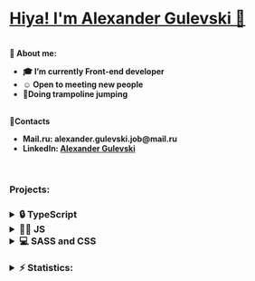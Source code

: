 <h1><u>Hiya! I'm Alexander Gulevski 👋</u></h1>
<br/>
<b>🤵 About me:<b>
<ul dir='auto'>
<li>🎓 I’m currently Front-end developer</li>
<li>☺️ Open to meeting new people</li>
<li>🦘Doing trampoline jumping</li>
</ul>
<br/>
<b>📇Contacts<b>
<ul dir='auto'>
<li>Mail.ru: alexander.gulevski.job@mail.ru</li>
<li>LinkedIn: <a href='https://www.linkedin.com/feed/'>Alexander Gulevski</a></li>
</ul>
<br/>

<h3>Projects:<h3>
<details>
<summary><b>🔒 TypeScript<b></summary>
<ul dir='auto'>
<li><a href='https://github.com/Alexander-Gulevski/react-budget-app'>Budget App</a></li>
<li><a href='https://github.com/Alexander-Gulevski/react-tips-calculator'>Tips Calculator</a></li>
<li><a href='https://github.com/Alexander-Gulevski/react-country-list'>Country List</a></li>
</ul>
</details>

<details>
<summary><b>👨‍💻 JS<b></summary>
<ul dir='auto'>
<li><a href='https://github.com/Alexander-Gulevski/Culc'>Calculator</a></li>
<li><a href='https://github.com/Alexander-Gulevski/Todo'>Todo</a></li>
<li><a href='https://github.com/Alexander-Gulevski/Form1'>Form</a></li>
</ul>
</details>

<details>
<summary><b>💻 SASS and CSS<b></summary>
<ul dir='auto'>
<li><a href='https://github.com/Alexander-Gulevski/react-power-implicity'>Power</a></li>
<li><a href='https://github.com/Alexander-Gulevski/ACTIVEBOX'>ACTIVEBOX</a></li>
<li><a href='https://github.com/Alexander-Gulevski/AXITT'>AXITT</a></li>
<li><a href='https://github.com/Alexander-Gulevski/starter'>My first project</a></li>
</ul>
</details>

<br/>
<details>
<summary><b>⚡ Statistics:<b></summary>
<ul dir='auto'>
<li><a href=''> </a><img alt='GitHub Stats' src='https://github-readme-stats.vercel.app/api/top-langs/?username=Alexander-Gulevski&exclude_repo=starter,AXITT,Alexander-Gulevski.github.io&hide=HTML&layout=compact'></li>
<br />
<li><a href=''> </a><img alt='GitHub Counter users' src='https://komarev.com/ghpvc/?username=Alexander-Gulevski'></li>
</ul>
</details>
